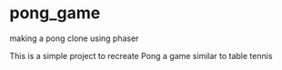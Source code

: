 # pong_game
making a pong clone using phaser

This is a simple project to recreate Pong a game similar to table tennis
